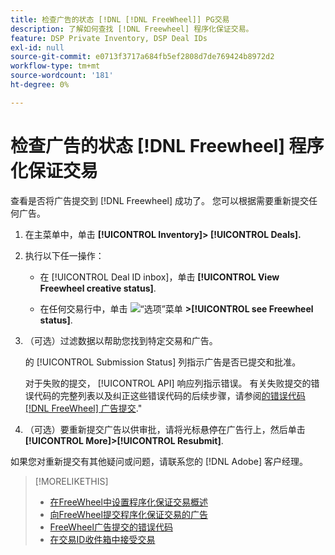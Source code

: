 ```yaml
---
title: 检查广告的状态 [!DNL [!DNL FreeWheel]] PG交易
description: 了解如何查找 [!DNL Freewheel] 程序化保证交易。
feature: DSP Private Inventory, DSP Deal IDs
exl-id: null
source-git-commit: e0713f3717a684fb5ef2808d7de769424b8972d2
workflow-type: tm+mt
source-wordcount: '181'
ht-degree: 0%

---
```


# 检查广告的状态 [!DNL Freewheel] 程序化保证交易

查看是否将广告提交到 [!DNL Freewheel] 成功了。 您可以根据需要重新提交任何广告。

1. 在主菜单中，单击 **[!UICONTROL Inventory]> [!UICONTROL Deals].**

1. 执行以下任一操作：

   * 在 [!UICONTROL Deal ID inbox]，单击 **[!UICONTROL View Freewheel creative status]**.

   * 在任何交易行中，单击 ![“选项”菜单](/help/dsp/assets/options-menu.png) **>[!UICONTROL see Freewheel status]**.

1. （可选）过滤数据以帮助您找到特定交易和广告。

   的 [!UICONTROL Submission Status] 列指示广告是否已提交和批准。

   对于失败的提交， [!UICONTROL API] 响应列指示错误。 有关失败提交的错误代码的完整列表以及纠正这些错误代码的后续步骤，请参阅[的错误代码 [!DNL FreeWheel] 广告提交](freewheel-error-codes.md).&quot;

1. （可选）要重新提交广告以供审批，请将光标悬停在广告行上，然后单击 **[!UICONTROL More]>[!UICONTROL Resubmit]**.

如果您对重新提交有其他疑问或问题，请联系您的 [!DNL Adobe] 客户经理。

>[!MORELIKETHIS]
>
>* [在FreeWheel中设置程序化保证交易概述](freewheel-overview.md)
>* [向FreeWheel提交程序化保证交易的广告](freewheel-submit.md)
>* [FreeWheel广告提交的错误代码](freewheel-error-codes.md)
>* [在交易ID收件箱中接受交易](deal-id-inbox-accept.md)

